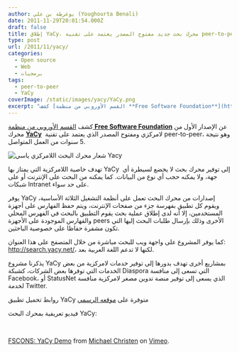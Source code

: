 ```yaml
---
author: يوغرطة بن علي (Youghourta Benali)
date: 2011-11-29T20:01:54.000Z
draft: false
title: إطلاق YaCy، محرك بحث جديد مفتوح المصدر يعتمد على تقنية peer-to-peer
type: post
url: /2011/11/yacy/
categories:
  - Open source
  - Web
  - برمجيات
tags:
  - peer-to-peer
  - YaCy
coverImage: /static/images/yacy/YaCy.png
excerpt: "كشف [القسم الأوروبي من منظمة **Free Software Foundation**](http://fsfe.org/news/2011/news-20111128-01.en.html) عن الإصدار الأول من محرك **[YaCy](http://yacy.net/)**\_ لامركزي ومفتوح المصدر الذي يعتمد على تقنية peer-to-peer، وهو نتيجة 5 سنوات من العمل المتواصل.\n\n![شعار محرك البحث اللامركزي ياسي Yacy](/static/images/yacy/YaCy.png)\n\nتهدف خاصية اللامركزية التي يمتاز بها YaCy\_"
---
```

كشف [القسم الأوروبي من منظمة **Free Software Foundation**](http://fsfe.org/news/2011/news-20111128-01.en.html) عن الإصدار الأول من محرك **[YaCy](http://yacy.net/)**  لامركزي ومفتوح المصدر الذي يعتمد على تقنية peer-to-peer، وهو نتيجة 5 سنوات من العمل المتواصل.

![شعار محرك البحث اللامركزي ياسي Yacy](/static/images/yacy/YaCy.png)

تهدف خاصية اللامركزية التي يمتاز بها YaCy  إلى توفير محرك بحث لا يخضع لسيطرة أي جهة، ولا يمكنه حجب أي نوع من البيانات. كما يمكنه من البحث على الإنترنت أو على شبكات Intranet على حد سواء.

يوفر YaCy إصدارات من محرك البحث تعمل على أنظمة التشغيل الثلاثة الأساسية، ويقوم كل تطبيق بفهرسة جزء من صفحات الإنترنت، ويتم حفظ الفهارس على أجهزة المستخدمين، إلا أنه لدى إطلاق عملية بحث يقوم التطبيق بالبحث في الفهرس المحلي والفهارس الموجودة على الأجهزة peers الأخرى وذلك بإرسال طلبات البحث إليها التي تكون مشفرة حفاظا على خصوصية الباحثين.

كما يوفر المشروع على واجهة ويب للبحث مباشرة من خلال المتصفح على هذا العنوان: <http://search.yacy.net/>، لكنها لا تدعم اللغة العربية بعد.

يذكرنا مشروع YaCy بمشاريع أخرى تهدف بدورها إلى توفير خدمات لامركزية من بعض الخدمات التي توفرها بعض الشركات، كشبكة Diaspora التي تسعى إلى منافسة Facebook، أو StatusNet الذي يسعى إلى توفير منصة تدوين مصغر لامركزية منافسة لخدمة Twitter.

روابط تحميل تطبيق YaCy متوفرة على [موقعه الرسمي](http://yacy.net/)

فيديو تعريفية بمحرك البحث YaCy:

 

[FSCONS: YaCy Demo](http://vimeo.com/32562148) from [Michael Christen](http://vimeo.com/yacy) on [Vimeo](http://vimeo.com).
